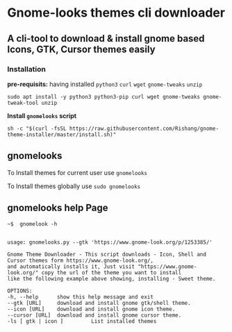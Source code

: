 # Gnome-looks themes cli downloader

## A cli-tool to download & install gnome based Icons, GTK, Cursor themes easily

### Installation

**pre-requisits:** having installed `python3` `curl` `wget` `gnome-tweaks` `unzip`

    sudo apt install -y python3 python3-pip curl wget gnome-tweaks gnome-tweak-tool unzip

**Install `gnomelooks` script**

    sh -c "$(curl -fsSL https://raw.githubusercontent.com/Rishang/gnome-theme-installer/master/install.sh)"

## gnomelooks

To Install themes for current user use `gnomelooks`

To Install themes globally use `sudo gnomelooks`

## gnomelooks help Page

    ~$  gnomelook -h


    usage: gnomelooks.py --gtk 'https://www.gnome-look.org/p/1253385/'

    Gnome Theme Downloader - This script downloads - Icon, Shell and Cursor themes form https://www.gnome-look.org/,
    and automatically installs it, Just visit "https://www.gnome-look.org/" copy the url of the theme you want to install
    like the following example above showing, installing - Sweet theme.

    OPTIONS:
    -h, --help      show this help message and exit
    --gtk [URL]     download and install gnome gtk/shell theme.
    --icon [URL]    download and install gnome icon theme.
    --cursor [URL]  download and install gnome cursor theme.
    -ls [ gtk | icon ]         List installed themes
